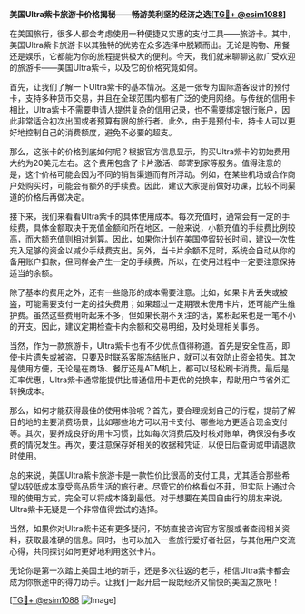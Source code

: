 **美国Ultra紫卡旅游卡价格揭秘——畅游美利坚的经济之选[[TG💪+ @esim1088](https://t.me/s/esim1088)]**

在美国旅行，很多人都会考虑使用一种便捷又实惠的支付工具——旅游卡。其中，美国Ultra紫卡旅游卡以其独特的优势在众多选择中脱颖而出。无论是购物、用餐还是娱乐，它都能为你的旅程提供极大的便利。今天，我们就来聊聊这款广受欢迎的旅游卡——美国Ultra紫卡，以及它的价格究竟如何。

首先，让我们了解一下Ultra紫卡的基本情况。这是一张专为国际游客设计的预付卡，支持多种货币交易，并且在全球范围内都有广泛的使用网络。与传统的信用卡相比，Ultra紫卡不需要申请人提供复杂的信用记录，也不需要绑定银行账户，因此非常适合初次出国或者预算有限的旅行者。此外，由于是预付卡，持卡人可以更好地控制自己的消费额度，避免不必要的超支。

那么，这张卡的价格到底如何呢？根据官方信息显示，购买Ultra紫卡的初始费用大约为20美元左右。这个费用包含了卡片激活、邮寄到家等服务。值得注意的是，这个价格可能会因为不同的销售渠道而有所浮动。例如，在某些机场或合作商户处购买时，可能会有额外的手续费。因此，建议大家提前做好功课，比较不同渠道的价格后再做决定。

接下来，我们来看看Ultra紫卡的具体使用成本。每次充值时，通常会有一定的手续费，具体金额取决于充值金额和所在地区。一般来说，小额充值的手续费比例较高，而大额充值则相对划算。因此，如果你计划在美国停留较长时间，建议一次性充入足够的资金以减少手续费支出。另外，当卡片余额不足时，系统会自动从你的备用账户扣款，但同样会产生一定的手续费。所以，在使用过程中一定要注意保持适当的余额。

除了基本的费用之外，还有一些隐形的成本需要注意。比如，如果卡片丢失或被盗，可能需要支付一定的挂失费用；如果超过一定期限未使用卡片，还可能产生维护费。虽然这些费用听起来不多，但如果长期不关注的话，累积起来也是一笔不小的开支。因此，建议定期检查卡内余额和交易明细，及时处理相关事务。

当然，作为一款旅游卡，Ultra紫卡也有不少优点值得称道。首先是安全性高，即使卡片遗失或被盗，只要及时联系客服冻结账户，就可以有效防止资金损失。其次是使用方便，无论是在商场、餐厅还是ATM机上，都可以轻松刷卡消费。最后是汇率优惠，Ultra紫卡通常能提供比普通信用卡更优的兑换率，帮助用户节省外汇转换成本。

那么，如何才能获得最佳的使用体验呢？首先，要合理规划自己的行程，提前了解目的地的主要消费场景，比如哪些地方可以用卡支付、哪些地方更适合现金支付等。其次，要养成良好的用卡习惯，比如每次消费后及时核对账单，确保没有多收费的情况发生。再次，要注意保存好相关的收据和凭证，以便日后查询或申请退款时使用。

总的来说，美国Ultra紫卡旅游卡是一款性价比很高的支付工具，尤其适合那些希望以较低成本享受高品质生活的旅行者。尽管它的价格看似不菲，但实际上通过合理的使用方式，完全可以将成本降到最低。对于想要在美国自由行的朋友来说，Ultra紫卡无疑是一个非常值得尝试的选择。

当然，如果你对Ultra紫卡还有更多疑问，不妨直接咨询官方客服或者查阅相关资料，获取最准确的信息。同时，也可以加入一些旅行爱好者社区，与其他用户交流心得，共同探讨如何更好地利用这张卡片。

无论你是第一次踏上美国土地的新手，还是多次往返的老手，相信Ultra紫卡都会成为你旅途中的得力助手。让我们一起开启一段既经济又愉快的美国之旅吧！

[[TG💪+ @esim1088](https://t.me/s/esim1088) ![Image](https://i.postimg.cc/4NQfJmqS/Snipaste-2025-05-13-00-14-12.png)]